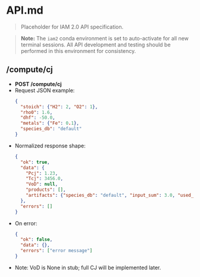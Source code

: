 # API.md

> Placeholder for IAM 2.0 API specification.

> **Note:** The `iam2` conda environment is set to auto-activate for all new terminal sessions. All API development and testing should be performed in this environment for consistency.

## /compute/cj
- **POST /compute/cj**
- Request JSON example:
  ```json
  {
    "stoich": {"H2": 2, "O2": 1},
    "rho0": 1.6,
    "dhf": -50.0,
    "metals": {"Fe": 0.1},
    "species_db": "default"
  }
  ```
- Normalized response shape:
  ```json
  {
    "ok": true,
    "data": {
      "Pcj": 1.23,
      "Tcj": 3456.0,
      "VoD": null,
      "products": [],
      "artifacts": {"species_db": "default", "input_sum": 3.0, "used_metals": true}
    },
    "errors": []
  }
  ```
- On error:
  ```json
  {
    "ok": false,
    "data": {},
    "errors": ["error message"]
  }
  ```
- Note: VoD is None in stub; full CJ will be implemented later.
